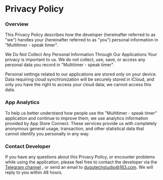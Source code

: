 # Privacy Policy

### Overview

This Privacy Policy describes how the developer (hereinafter referred to as "we") handles your (hereinafter referred to as "you") personal information in "Multitimer - speak timer".

We Do Not Collect Any Personal Information Through Our Applications
Your privacy is important to us. We do not collect, use, save, or access any personal data you record in "Multitimer - speak timer".

Personal settings related to our applications are stored only on your device. Data requiring cloud synchronization will be securely stored in iCloud, and only you have the right to access your cloud data; we cannot access this data.

### App Analytics

To help us better understand how people use the "Multitimer - speak timer" application and continue to improve them, we use analytics information provided by App Store Connect. These services provide us with completely anonymous general usage, transaction, and other statistical data that cannot identify you personally in any way.

### Contact Developer

If you have any questions about this Privacy Policy, or encounter problems while using the application, please feel free to contact the developer via the [Telegram channel](https://t.me/+yqZZd_-HpIMyYzY1) , or send an email to dugutechstudio@163.com. We will reply to you within 48 hours.
